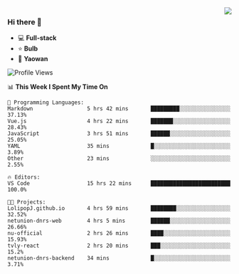 <img  align="right" src="https://github-readme-stats.vercel.app/api?username=LolipopJ&show_icons=true&count_private=true&hide_title=true&include_all_commits=true&theme=vue">

### Hi there 👋

- :computer: **Full-stack**
- :star: **Bulb**
- :pill: **Yaowan**

<!--START_SECTION:waka-->
![Profile Views](http://img.shields.io/badge/Profile%20Views-1-blue)

📊 **This Week I Spent My Time On** 

```text
💬 Programming Languages: 
Markdown                 5 hrs 42 mins       █████████░░░░░░░░░░░░░░░░   37.13% 
Vue.js                   4 hrs 22 mins       ███████░░░░░░░░░░░░░░░░░░   28.43% 
JavaScript               3 hrs 51 mins       ██████░░░░░░░░░░░░░░░░░░░   25.05% 
YAML                     35 mins             █░░░░░░░░░░░░░░░░░░░░░░░░   3.89% 
Other                    23 mins             ░░░░░░░░░░░░░░░░░░░░░░░░░   2.55%

🔥 Editors: 
VS Code                  15 hrs 22 mins      █████████████████████████   100.0%

🐱‍💻 Projects: 
LolipopJ.github.io       4 hrs 59 mins       ████████░░░░░░░░░░░░░░░░░   32.52% 
netunion-dnrs-web        4 hrs 5 mins        ██████░░░░░░░░░░░░░░░░░░░   26.66% 
nu-official              2 hrs 26 mins       ████░░░░░░░░░░░░░░░░░░░░░   15.93% 
tvly-react               2 hrs 20 mins       ███░░░░░░░░░░░░░░░░░░░░░░   15.2% 
netunion-dnrs-backend    34 mins             █░░░░░░░░░░░░░░░░░░░░░░░░   3.71%

```


<!--END_SECTION:waka-->
